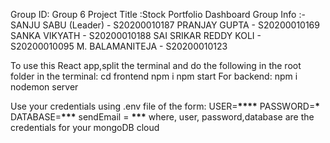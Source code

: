 Group ID: Group 6
Project Title :Stock Portfolio Dashboard
Group Info :-
SANJU SABU (Leader) - S20200010187
PRANJAY GUPTA - S20200010169
SANKA VIKYATH - S20200010188
SAI SRIKAR REDDY KOLI - S20200010095
M. BALAMANITEJA - S20200010123

To use this React app,split the terminal and do the following in the root folder in the terminal:
cd frontend
npm i
npm start
For backend:
npm i
nodemon server

Use your credentials using .env file of the form:
USER=**\*\*\*\***
PASSWORD=****\*****
DATABASE=**\*\*\***
sendEmail = **\*\*\***
where, user, password,database are the credentials for your mongoDB cloud
